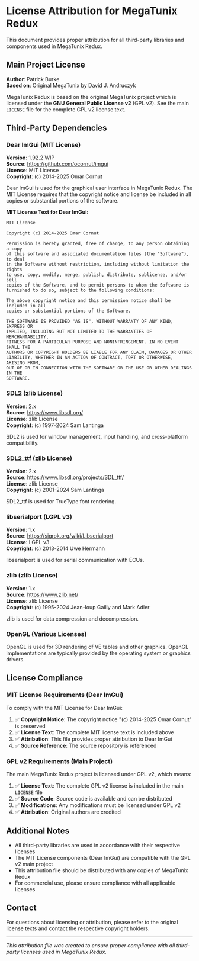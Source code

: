 # License Attribution for MegaTunix Redux

This document provides proper attribution for all third-party libraries and components used in MegaTunix Redux.

## Main Project License

**Author**: Patrick Burke  
**Based on**: Original MegaTunix by David J. Andruczyk

MegaTunix Redux is based on the original MegaTunix project which is licensed under the **GNU General Public License v2** (GPL v2). See the main `LICENSE` file for the complete GPL v2 license text.

## Third-Party Dependencies

### Dear ImGui (MIT License)

**Version**: 1.92.2 WIP  
**Source**: https://github.com/ocornut/imgui  
**License**: MIT License  
**Copyright**: (c) 2014-2025 Omar Cornut

Dear ImGui is used for the graphical user interface in MegaTunix Redux. The MIT License requires that the copyright notice and license be included in all copies or substantial portions of the software.

**MIT License Text for Dear ImGui:**
```
MIT License

Copyright (c) 2014-2025 Omar Cornut

Permission is hereby granted, free of charge, to any person obtaining a copy
of this software and associated documentation files (the "Software"), to deal
in the Software without restriction, including without limitation the rights
to use, copy, modify, merge, publish, distribute, sublicense, and/or sell
copies of the Software, and to permit persons to whom the Software is
furnished to do so, subject to the following conditions:

The above copyright notice and this permission notice shall be included in all
copies or substantial portions of the Software.

THE SOFTWARE IS PROVIDED "AS IS", WITHOUT WARRANTY OF ANY KIND, EXPRESS OR
IMPLIED, INCLUDING BUT NOT LIMITED TO THE WARRANTIES OF MERCHANTABILITY,
FITNESS FOR A PARTICULAR PURPOSE AND NONINFRINGEMENT. IN NO EVENT SHALL THE
AUTHORS OR COPYRIGHT HOLDERS BE LIABLE FOR ANY CLAIM, DAMAGES OR OTHER
LIABILITY, WHETHER IN AN ACTION OF CONTRACT, TORT OR OTHERWISE, ARISING FROM,
OUT OF OR IN CONNECTION WITH THE SOFTWARE OR THE USE OR OTHER DEALINGS IN THE
SOFTWARE.
```

### SDL2 (zlib License)

**Version**: 2.x  
**Source**: https://www.libsdl.org/  
**License**: zlib License  
**Copyright**: (c) 1997-2024 Sam Lantinga

SDL2 is used for window management, input handling, and cross-platform compatibility.

### SDL2_ttf (zlib License)

**Version**: 2.x  
**Source**: https://www.libsdl.org/projects/SDL_ttf/  
**License**: zlib License  
**Copyright**: (c) 2001-2024 Sam Lantinga

SDL2_ttf is used for TrueType font rendering.

### libserialport (LGPL v3)

**Version**: 1.x  
**Source**: https://sigrok.org/wiki/Libserialport  
**License**: LGPL v3  
**Copyright**: (c) 2013-2014 Uwe Hermann

libserialport is used for serial communication with ECUs.

### zlib (zlib License)

**Version**: 1.x  
**Source**: https://www.zlib.net/  
**License**: zlib License  
**Copyright**: (c) 1995-2024 Jean-loup Gailly and Mark Adler

zlib is used for data compression and decompression.

### OpenGL (Various Licenses)

OpenGL is used for 3D rendering of VE tables and other graphics. OpenGL implementations are typically provided by the operating system or graphics drivers.

## License Compliance

### MIT License Requirements (Dear ImGui)

To comply with the MIT License for Dear ImGui:

1. ✅ **Copyright Notice**: The copyright notice "(c) 2014-2025 Omar Cornut" is preserved
2. ✅ **License Text**: The complete MIT license text is included above
3. ✅ **Attribution**: This file provides proper attribution to Dear ImGui
4. ✅ **Source Reference**: The source repository is referenced

### GPL v2 Requirements (Main Project)

The main MegaTunix Redux project is licensed under GPL v2, which means:

1. ✅ **License Text**: The complete GPL v2 license is included in the main `LICENSE` file
2. ✅ **Source Code**: Source code is available and can be distributed
3. ✅ **Modifications**: Any modifications must be licensed under GPL v2
4. ✅ **Attribution**: Original authors are credited

## Additional Notes

- All third-party libraries are used in accordance with their respective licenses
- The MIT License components (Dear ImGui) are compatible with the GPL v2 main project
- This attribution file should be distributed with any copies of MegaTunix Redux
- For commercial use, please ensure compliance with all applicable licenses

## Contact

For questions about licensing or attribution, please refer to the original license texts and contact the respective copyright holders.

---

*This attribution file was created to ensure proper compliance with all third-party licenses used in MegaTunix Redux.* 